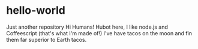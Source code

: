 # hello-world
Just another repository
Hi Humans!
Hubot here, I like node.js and Coffeescript (that's what I'm made of!)
I've have tacos on the moon and fin them far superior to Earth tacos.
